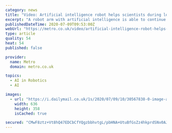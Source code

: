 ```yaml
---
category: news
title: "Video: Artificial intelligence robot helps scientists during lockdown"
excerpt: "A robot arm with artificial intelligence is able to continue scientific works as researchers remain socially distanced or continue to work from home."
publishedDateTime: 2020-07-09T09:53:00Z
webUrl: "https://metro.co.uk/video/artificial-intelligence-robot-helps-scientists-lockdown-2207530/"
type: article
quality: 54
heat: 54
published: false

provider:
  name: Metro
  domain: metro.co.uk

topics:
  - AI in Robotics
  - AI

images:
  - url: "https://i.dailymail.co.uk/1s/2020/07/09/10/30567838-0-image-a-23_1594287585558.jpg"
    width: 636
    height: 358
    isCached: true

secured: "CMwF8ztz+Vt8hQ47EDCbCfYQgzbbhvtgL/pbHNA+UtuBfGsZz4hkprdSNv0AJBbS3kVdvYjkVaZvsdvpEeO6GYKBWjTuYdSYeopN3k6qTy3SA3z9/8SZW3iVd4XUWLryIKjZ6OUDcdTxtve7NoZnluCVE1AlIgl3To//wVi4wvlV5ntrZh5CFjmZeqUkjxlswALOb1LU/W3ZhsUS0D+qS+I2StwCtgbzZDPdeSF6L2ehzoP2wHBTX+zQ5K+2EyhFt0bKpnxH/skkb8/uEhXLefJon+9pN1Bl0SuEXNoXWOQVPizFoa4NlLYCmcAR85gnpGXnGGTAdUrnWSq1px7HNA==;J8WfYGs5H0ZbLuJHeDvUWQ=="
---
```


